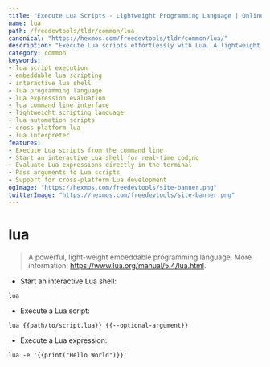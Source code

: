 ```yaml
---
title: "Execute Lua Scripts - Lightweight Programming Language | Online Free DevTools by Hexmos"
name: lua
path: /freedevtools/tldr/common/lua
canonical: "https://hexmos.com/freedevtools/tldr/common/lua/"
description: "Execute Lua scripts effortlessly with Lua. A lightweight embeddable programming language for powerful scripting and automation. Free online tool, no registration required."
category: common
keywords:
- lua script execution
- embeddable lua scripting
- interactive lua shell
- lua programming language
- lua expression evaluation
- lua command line interface
- lightweight scripting language
- lua automation scripts
- cross-platform lua
- lua interpreter
features:
- Execute Lua scripts from the command line
- Start an interactive Lua shell for real-time coding
- Evaluate Lua expressions directly in the terminal
- Pass arguments to Lua scripts
- Support for cross-platform Lua development
ogImage: "https://hexmos.com/freedevtools/site-banner.png"
twitterImage: "https://hexmos.com/freedevtools/site-banner.png"
---
```


# lua

> A powerful, light-weight embeddable programming language.
> More information: <https://www.lua.org/manual/5.4/lua.html>.

- Start an interactive Lua shell:

`lua`

- Execute a Lua script:

`lua {{path/to/script.lua}} {{--optional-argument}}`

- Execute a Lua expression:

`lua -e '{{print("Hello World")}}'`
